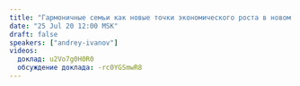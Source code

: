 ```yaml
---
title: "Гармоничные семьи как новые точки экономического роста в новом времени"
date: "25 Jul 20 12:00 MSK"
draft: false
speakers: ["andrey-ivanov"]
videos:
  доклад: u2Vo7g0H0R0 
  обсуждение доклада: -rc0YGSmwR8 
---
```

